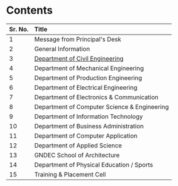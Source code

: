 
# Contents

| Sr. No. | Title                                          |
|:--------|:-----------------------------------------------|
| 1       | Message from Principal's Desk                  |
| 2       | General Information                            |
| 3       | [Department of Civil Engineering](../CE/CE.md) |
| 4       | Department of Mechanical Engineering           |
| 5       | Department of Production Engineering           |
| 6       | Department of Electrical Engineering           |
| 7       | Department of Electronics & Communication      |
| 8       | Department of Computer Science & Engineering   |
| 9       | Department of Information Technology           |
| 10      | Department of Business Administration          |
| 11      | Department of Computer Application             |
| 12      | Department of Applied Science                  |
| 13      | GNDEC School of Architecture                   |
| 14      | Department of Physical Education / Sports      |
| 15      | Training & Placement Cell                      |
